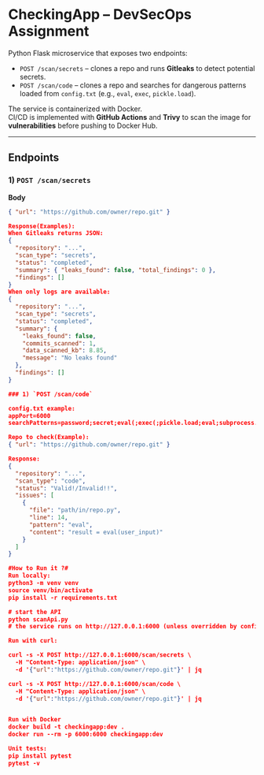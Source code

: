 # CheckingApp – DevSecOps Assignment

Python Flask microservice that exposes two endpoints:

- `POST /scan/secrets` – clones a repo and runs **Gitleaks** to detect potential secrets.  
- `POST /scan/code` – clones a repo and searches for dangerous patterns loaded from `config.txt`
  (e.g., `eval`, `exec`, `pickle.load`).

The service is containerized with Docker.  
CI/CD is implemented with **GitHub Actions** and **Trivy** to scan the image for **vulnerabilities** before pushing to Docker Hub.

---

## Endpoints

### 1) `POST /scan/secrets`
**Body**
```json
{ "url": "https://github.com/owner/repo.git" }

Response(Examples):
When Gitleaks returns JSON:
{
  "repository": "...",
  "scan_type": "secrets",
  "status": "completed",
  "summary": { "leaks_found": false, "total_findings": 0 },
  "findings": []
}
When only logs are available:
{
  "repository": "...",
  "scan_type": "secrets",
  "status": "completed",
  "summary": {
    "leaks_found": false,
    "commits_scanned": 1,
    "data_scanned_kb": 8.85,
    "message": "No leaks found"
  },
  "findings": []
}

### 1) `POST /scan/code`

config.txt example:
appPort=6000
searchPatterns=password;secret;eval(;exec(;pickle.load;eval;subprocess.run(

Repo to check(Example): 
{ "url": "https://github.com/owner/repo.git" }

Response:
{
  "repository": "...",
  "scan_type": "code",
  "status": "Valid!/Invalid!!",
  "issues": [
    {
      "file": "path/in/repo.py",
      "line": 14,
      "pattern": "eval",
      "content": "result = eval(user_input)"
    }
  ]
}

#How to Run it ?#
Run locally:
python3 -m venv venv
source venv/bin/activate
pip install -r requirements.txt

# start the API
python scanApi.py
# the service runs on http://127.0.0.1:6000 (unless overridden by config.txt)

Run with curl:

curl -s -X POST http://127.0.0.1:6000/scan/secrets \
  -H "Content-Type: application/json" \
  -d '{"url":"https://github.com/owner/repo.git"}' | jq

curl -s -X POST http://127.0.0.1:6000/scan/code \
  -H "Content-Type: application/json" \
  -d '{"url":"https://github.com/owner/repo.git"}' | jq


Run with Docker
docker build -t checkingapp:dev .
docker run --rm -p 6000:6000 checkingapp:dev

Unit tests:
pip install pytest
pytest -v


